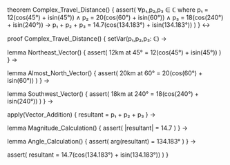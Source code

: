 theorem Complex_Travel_Distance() {
  assert(
    ∀p₁,p₂,p₃ ∈ ℂ where
    p₁ = 12(cos(45°) + isin(45°)) ∧
    p₂ = 20(cos(60°) + isin(60°)) ∧
    p₃ = 18(cos(240°) + isin(240°)) →
    p₁ + p₂ + p₃ = 14.7(cos(134.183°) + isin(134.183°))
  )
} ↔

proof Complex_Travel_Distance() {
  setVar(p₁,p₂,p₃: ℂ) →
  
  lemma Northeast_Vector() {
    assert(
      12km at 45° = 12(cos(45°) + isin(45°))
    )
  } →
  
  lemma Almost_North_Vector() {
    assert(
      20km at 60° = 20(cos(60°) + isin(60°))
    )
  } →
  
  lemma Southwest_Vector() {
    assert(
      18km at 240° = 18(cos(240°) + isin(240°))
    )
  } →
  
  apply(Vector_Addition) {
    resultant = p₁ + p₂ + p₃
  } →
  
  lemma Magnitude_Calculation() {
    assert(
      |resultant| = 14.7
    )
  } →
  
  lemma Angle_Calculation() {
    assert(
      arg(resultant) = 134.183°
    )
  } →
  
  assert(
    resultant = 14.7(cos(134.183°) + isin(134.183°))
  )
}